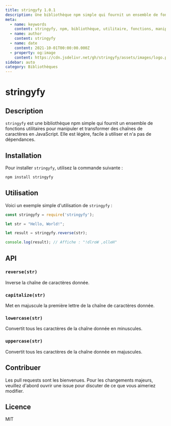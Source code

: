 ```yaml
---
title: stringyfy 1.0.1
description: Une bibliothèque npm simple qui fournit un ensemble de fonctions utilitaires pour manipuler et transformer des chaînes de caractères en JavaScript.
meta:
  - name: keywords
    content: stringyfy, npm, bibliothèque, utilitaire, fonctions, manipuler, transformer, chaînes, JavaScript
  - name: author
    content: stringyfy
  - name: date
    content: 2021-10-01T00:00:00.000Z
  - property: og:image
    content: https://cdn.jsdelivr.net/gh/stringyfy/assets/images/logo.png
sidebar: auto
category: Bibliothèques
---
```


# stringyfy

## Description

`stringyfy` est une bibliothèque npm simple qui fournit un ensemble de fonctions utilitaires pour manipuler et transformer des chaînes de caractères en JavaScript. Elle est légère, facile à utiliser et n'a pas de dépendances.

## Installation

Pour installer `stringyfy`, utilisez la commande suivante :

```bash
npm install stringyfy
```

## Utilisation

Voici un exemple simple d'utilisation de `stringyfy` :

```javascript
const stringyfy = require('stringyfy');

let str = "Hello, World!";

let result = stringyfy.reverse(str);

console.log(result); // Affiche : "!dlroW ,olleH"
```

## API

### `reverse(str)`

Inverse la chaîne de caractères donnée.

### `capitalize(str)`

Met en majuscule la première lettre de la chaîne de caractères donnée.

### `lowercase(str)`

Convertit tous les caractères de la chaîne donnée en minuscules.

### `uppercase(str)`

Convertit tous les caractères de la chaîne donnée en majuscules.

## Contribuer

Les pull requests sont les bienvenues. Pour les changements majeurs, veuillez d'abord ouvrir une issue pour discuter de ce que vous aimeriez modifier.

## Licence

MIT
